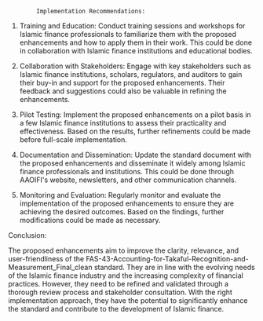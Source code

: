            Implementation Recommendations:

1. Training and Education: Conduct training sessions and workshops for Islamic finance professionals to familiarize them with the proposed enhancements and how to apply them in their work. This could be done in collaboration with Islamic finance institutions and educational bodies.

2. Collaboration with Stakeholders: Engage with key stakeholders such as Islamic finance institutions, scholars, regulators, and auditors to gain their buy-in and support for the proposed enhancements. Their feedback and suggestions could also be valuable in refining the enhancements.

3. Pilot Testing: Implement the proposed enhancements on a pilot basis in a few Islamic finance institutions to assess their practicality and effectiveness. Based on the results, further refinements could be made before full-scale implementation.

4. Documentation and Dissemination: Update the standard document with the proposed enhancements and disseminate it widely among Islamic finance professionals and institutions. This could be done through AAOIFI's website, newsletters, and other communication channels.

5. Monitoring and Evaluation: Regularly monitor and evaluate the implementation of the proposed enhancements to ensure they are achieving the desired outcomes. Based on the findings, further modifications could be made as necessary.

Conclusion:

The proposed enhancements aim to improve the clarity, relevance, and user-friendliness of the FAS-43-Accounting-for-Takaful-Recognition-and-Measurement_Final_clean standard. They are in line with the evolving needs of the Islamic finance industry and the increasing complexity of financial practices. However, they need to be refined and validated through a thorough review process and stakeholder consultation. With the right implementation approach, they have the potential to significantly enhance the standard and contribute to the development of Islamic finance.